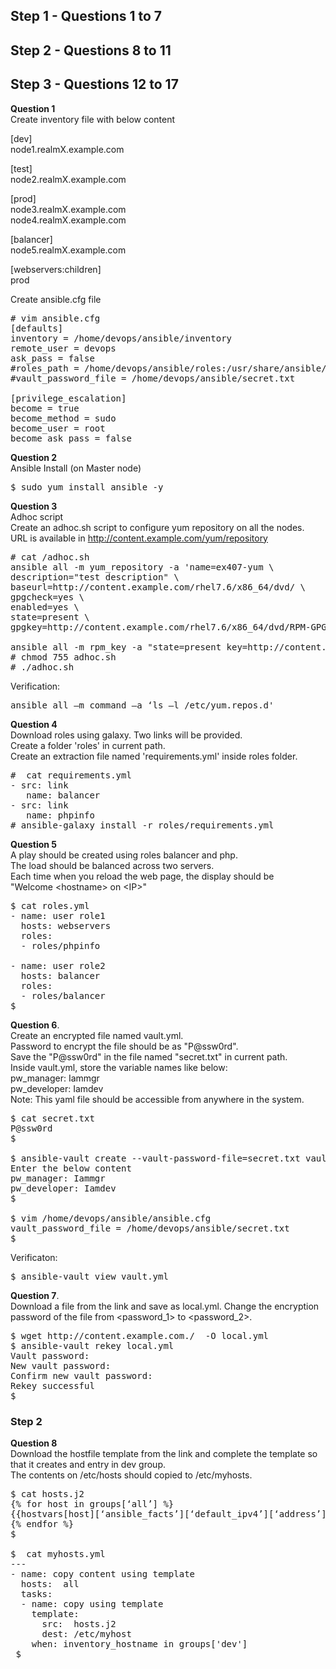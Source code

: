 ## Step 1 - Questions 1 to 7 
## Step 2 - Questions 8 to 11
## Step 3 - Questions 12 to 17  
**Question 1**  
Create inventory file with below content  

[dev]  
node1.realmX.example.com  
 
[test]  
node2.realmX.example.com  

[prod]  
node3.realmX.example.com  
node4.realmX.example.com  
 
[balancer]  
node5.realmX.example.com  

[webservers:children]  
prod  

Create ansible.cfg file  
<pre>
# vim ansible.cfg  
[defaults]  
inventory = /home/devops/ansible/inventory  
remote_user = devops  
ask_pass = false  
#roles_path = /home/devops/ansible/roles:/usr/share/ansible/roles  
#vault_password_file = /home/devops/ansible/secret.txt  
 
[privilege_escalation]  
become = true  
become_method = sudo  
become_user = root  
become_ask_pass = false  
</pre>

**Question 2**  
Ansible Install (on Master node)  

<pre>
$ sudo yum install ansible -y  
</pre>

**Question 3**  
Adhoc script  
Create an adhoc.sh script to configure yum repository on all the nodes.  
URL is available in http://content.example.com/yum/repository  

<pre>
# cat /adhoc.sh  
ansible all -m yum_repository -a 'name=ex407-yum \  
description="test description" \  
baseurl=http://content.example.com/rhel7.6/x86_64/dvd/ \  
gpgcheck=yes \  
enabled=yes \  
state=present \  
gpgkey=http://content.example.com/rhel7.6/x86_64/dvd/RPM-GPG-KEYredhat-release'  

ansible all -m rpm_key -a "state=present key=http://content.example.com/rhel7.6/x86_64/dvd/RPM-GPG-KEY-redhatrelease"  
# chmod 755 adhoc.sh  
# ./adhoc.sh  
</pre>

Verification:  
<pre>
ansible all –m command –a ‘ls –l /etc/yum.repos.d'  
</pre>

**Question 4**  
Download roles using galaxy. Two links will be provided.  
Create a folder 'roles' in current path.  
Create an extraction file named 'requirements.yml' inside roles folder.  

<pre>
#  cat requirements.yml  
- src: link  
   name: balancer  
- src: link  
   name: phpinfo  
# ansible-galaxy install -r roles/requirements.yml  
</pre>

**Question 5**  
A play should be created using roles balancer and php.  
The load should be balanced across two servers.  
Each time when you reload the web page, the display should be  
"Welcome \<hostname\> on \<IP\>"


<pre>
$ cat roles.yml  
- name: user role1 
  hosts: webservers   
  roles:     
  - roles/phpinfo 
 
- name: user role2   
  hosts: balancer   
  roles:     
  - roles/balancer
$
</pre>
 
**Question 6**.  
Create an encrypted file named vault.yml.  
Password to encrypt the file should be as \"P@ssw0rd\".  
Save the \"P@ssw0rd\" in the file named "secret.txt" in current path.  
Inside vault.yml, store the variable names like below:  
pw_manager: Iammgr  
pw_developer: Iamdev  
Note: This yaml file should be accessible from anywhere in the system.  

<pre>
$ cat secret.txt 
P@ssw0rd 
$ 

$ ansible-vault create --vault-password-file=secret.txt vault.yml 
Enter the below content  
pw_manager: Iammgr  
pw_developer: Iamdev 
$ 

$ vim /home/devops/ansible/ansible.cfg 
vault_password_file = /home/devops/ansible/secret.txt 
$ 
</pre>

Verificaton:  
<pre>
$ ansible-vault view vault.yml 
</pre>

**Question 7**.  
Download a file from the link and save as local.yml. 
Change the encryption password of the file from \<password_1\> to \<password_2\>.  

<pre>
$ wget http://content.example.com./  -O local.yml
$ ansible-vault rekey local.yml 
Vault password: 
New vault password: 
Confirm new vault password:
Rekey successful 
$ 
</pre>

### Step 2 
**Question 8**  
Download the hostfile template from the link and complete the template so that it creates and entry in dev group.  
The contents on /etc/hosts should copied to /etc/myhosts.  

<pre>
$ cat hosts.j2  
{% for host in groups[‘all’] %}  
{{hostvars[host][‘ansible_facts’][‘default_ipv4’][‘address’]}} {{hostvars[host][‘ansible_facts’][‘fqdn’]}} {{hostvars[host][‘ansible_facts’][‘hostname’]}}  
{% endfor %}  
$  

$  cat myhosts.yml  
--- 
- name: copy content using template   
  hosts:  all   
  tasks:     
  - name: copy using template       
    template:         
      src:  hosts.j2         
      dest: /etc/myhost       
    when: inventory_hostname in groups['dev']
 $ 
</pre>

